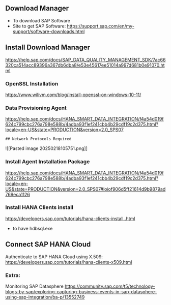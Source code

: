 
## Download Manager 

 - To download SAP Software 
 - Site to get SAP Software: https://support.sap.com/en/my-support/software-downloads.html

## Install Download Manager 

https://help.sap.com/docs/SAP_DATA_QUALITY_MANAGEMENT_SDK/7ac66320ca514acc89396a367db6dba8/e53e45617ee51014a997d681b0e91070.html

### OpenSSL Installation 
https://www.wilivm.com/blog/install-openssl-on-windows-10-11/

### Data Provisioning Agent

https://help.sap.com/docs/HANA_SMART_DATA_INTEGRATION/f4a54d019f624c799cbc276a798e588b/4adba93f1ef241cbb4b29cdf19c2d375.html?locale=en-US&state=PRODUCTION&version=2.0_SPS07

	## Network Protocols Required

![[Pasted image 20250218105751.png]]

### Install Agent Installation Package 

https://help.sap.com/docs/HANA_SMART_DATA_INTEGRATION/f4a54d019f624c799cbc276a798e588b/4adba93f1ef241cbb4b29cdf19c2d375.html?locale=en-US&state=PRODUCTION&version=2.0_SPS07#loiof906d5ff21614d9b9879ad769eca1126

### Install HANA Clients install 

https://developers.sap.com/tutorials/hana-clients-install..html

+ to have hdbsql.exe 

## Connect SAP HANA Cloud 

Authenticate to SAP HANA Cloud using X.509:
https://developers.sap.com/tutorials/hana-clients-x509.html



### Extra: 
Monitoring SAP Datasphere 
https://community.sap.com/t5/technology-blogs-by-sap/exploring-capturing-business-events-in-sap-datasphere-using-sap-integration/ba-p/13552749